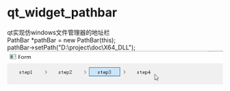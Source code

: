 # qt_widget_pathbar

qt实现仿windows文件管理器的地址栏<br>
PathBar *pathBar = new PathBar(this);<br>
pathBar->setPath("D:\\project\\doc\\X64_DLL");<br>
![image](https://github.com/xssbyte/qt_widget_pathbar/blob/main/gif/qt_widget_pathbar.gif)
